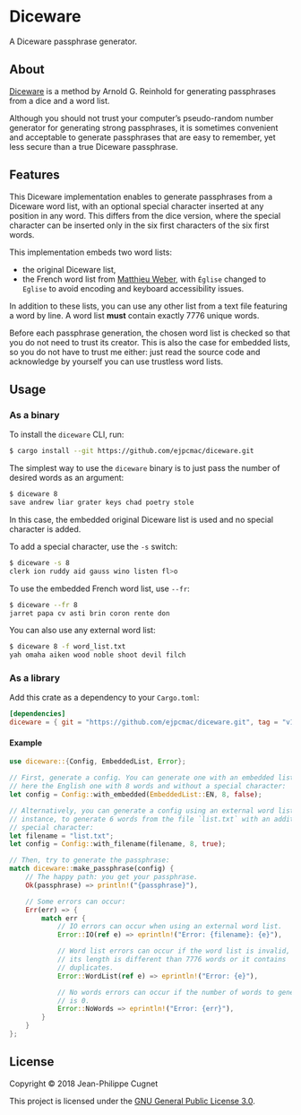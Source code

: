 # Diceware

A Diceware passphrase generator.

## About

[Diceware](http://world.std.com/~reinhold/diceware.html) is a method by Arnold
G. Reinhold for generating passphrases from a dice and a word list.

Although you should not trust your computer’s pseudo-random number generator for
generating strong passphrases, it is sometimes convenient and acceptable to
generate passphrases that are easy to remember, yet less secure than a true
Diceware passphrase.

## Features

This Diceware implementation enables to generate passphrases from a Diceware
word list, with an optional special character inserted at any position in any
word. This differs from the dice version, where the special character can be
inserted only in the six first characters of the six first words.

This implementation embeds two word lists:

* the original Diceware list,
* the French word list from
    [Matthieu Weber](http://weber.fi.eu.org/index.shtml.en#projects), with
    `Église` changed to `Eglise` to avoid encoding and keyboard accessibility
    issues.

In addition to these lists, you can use any other list from a text file
featuring a word by line. A word list **must** contain exactly 7776 unique
words.

Before each passphrase generation, the chosen word list is checked so that you
do not need to trust its creator. This is also the case for embedded lists, so
you do not have to trust me either: just read the source code and acknowledge by
yourself you can use trustless word lists.

## Usage

### As a binary

To install the `diceware` CLI, run:

```sh
$ cargo install --git https://github.com/ejpcmac/diceware.git
```

The simplest way to use the `diceware` binary is to just pass the number of
desired words as an argument:

```sh
$ diceware 8
save andrew liar grater keys chad poetry stole
```

In this case, the embedded original Diceware list is used and no special
character is added.

To add a special character, use the `-s` switch:

```sh
$ diceware -s 8
clerk ion ruddy aid gauss wino listen fl>o
```

To use the embedded French word list, use `--fr`:

```sh
$ diceware --fr 8
jarret papa cv asti brin coron rente don
```

You can also use any external word list:

```sh
$ diceware 8 -f word_list.txt
yah omaha aiken wood noble shoot devil filch
```

### As a library

Add this crate as a dependency to your `Cargo.toml`:

```toml
[dependencies]
diceware = { git = "https://github.com/ejpcmac/diceware.git", tag = "v1.0.2" }
```

#### Example

```rust
use diceware::{Config, EmbeddedList, Error};

// First, generate a config. You can generate one with an embedded list,
// here the English one with 8 words and without a special character:
let config = Config::with_embedded(EmbeddedList::EN, 8, false);

// Alternatively, you can generate a config using an external word list. For
// instance, to generate 6 words from the file `list.txt` with an additional
// special character:
let filename = "list.txt";
let config = Config::with_filename(filename, 8, true);

// Then, try to generate the passphrase:
match diceware::make_passphrase(config) {
    // The happy path: you get your passphrase.
    Ok(passphrase) => println!("{passphrase}"),

    // Some errors can occur:
    Err(err) => {
        match err {
            // IO errors can occur when using an external word list.
            Error::IO(ref e) => eprintln!("Error: {filename}: {e}"),

            // Word list errors can occur if the word list is invalid, i.e.
            // its length is different than 7776 words or it contains
            // duplicates.
            Error::WordList(ref e) => eprintln!("Error: {e}"),

            // No words errors can occur if the number of words to generate
            // is 0.
            Error::NoWords => eprintln!("Error: {err}"),
        }
    }
};
```

## License

Copyright © 2018 Jean-Philippe Cugnet

This project is licensed under the [GNU General Public License 3.0](LICENSE).
